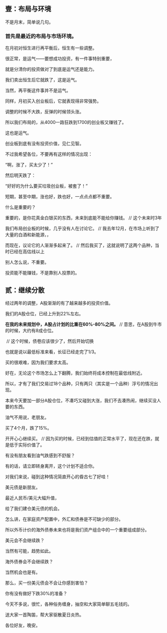 ## 壹：布局与环境



不是月末，简单说几句。

### 首先是最近的布局与市场环境。

在月初对恒生进行再平衡后，恒生有一些调整。

很正常，是运气——要想成功投资，有一件事特别重要，

就是分清你的投资做对了到底是运气还是能力。

我们卖出恒生后它就跌了，这是运气。



当然，再平衡这件事并不是运气。

同样，月初买入创业板后，它就表现得非常强势。

调整的时候不大跌，反弹的时候领头涨。

所以我们布局的，从4000一路狂跌到1700的创业板又赚钱了。

这也是运气。



创业板到底有没有投资价值，见仁见智。

不过我希望各位，不要再有这样的情况出现：

“啊，涨了，买太少了！”

然后明天跌了：

“好好的为什么要买垃圾创业板，被套了！”

短期，甚至中期，涨也好，跌也好，一点点点都不重要。

什么是重要的？

重要的，是你花真金白银买的东西，未来到底能不能给你赚钱。 // 这个未来时3年



我们布局创业板的时候，几乎没有人在讨论它。 // 我去年12月，在市场上听到了大量的白酒和新能源，，

而现在，议论它的人渐渐多起来了。                    // 然后我买了，这就说明了这两个品种，当时已经在高估线以上

别人怎么说，不重要。



投资能不能赚钱，不是靠别人投票的。



## 贰：继续分散



经过两年的调整，A股渐渐的有了越来越多的投资价值。

我们的A股仓位，已经上升到22%左右。

**在我的未来规划中，A股占计划的比重在60%-80%之间。**  // 意思，在A股到牛市的时候，大约有8成仓位。

​                                                                                                   // 这个时候，债卷应该很少了，然后开始切换

也就是说以最低标准来看，长征已经走完了1/3。



买的很艰难，因为我们要求太高。

好在，无论这个市场怎么上下翻腾，我们始终将成本控制在最低线附近。

所以，才有了我们交易过18个品种，只有两只（其实是一个品种）浮亏的情况出现。

本来今天要加一部分A股仓位，不凑巧又碰到大涨，我们不去凑热闹，继续买没人要的东西。



油气不用说，老朋友。

买了4个月，跌了15%。

开开心心继续买。    // 因为买的时候，已经到估值的正常水平了，现在还在跌，就是低于实际价值了。

有没有朋友看到油气跌感到不舒服？

有的话，请立即转身离开，这个计划不适合你。

对我们来说，碰到这种情况简直开心的昏古七了好哇！



美元债是新朋友。

最近人民币/美元大幅升值，

给了我们建仓美元债的机会。

怎么讲，在家庭资产配置中，外汇和债券是不可缺少的部分。

所以外币计价的海外债券未来也将是我们资产组合中的一个重要组成部分。



美元会不会继续跌？

当然有可能，趋势如此。

海外债券会不会继续跌？

当然机会也是有。

那么，买一份美元债会不会让你感到害怕？

你有没有做好下跌30%的准备？



今天不多说，很忙，各种俗务缠身，抽空和大家简单聊五毛钱的。

送大家一首陶笛，帮大家驱散夏日炎热。



各位好友，晚安。